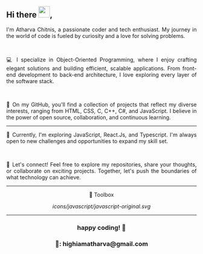 
## Hi there <img src="https://raw.githubusercontent.com/MartinHeinz/MartinHeinz/master/wave.gif" width="30px">,

<div align = "center">

<p align="justify"> I'm Atharva Chitnis, a passionate coder and tech enthusiast. My journey in the world of code is fueled by curiosity and a love for solving problems.</p><br>
<p align="justify">💻 I specialize in Object-Oriented Programming, where I enjoy crafting elegant solutions and building efficient, scalable applications. From front-end development to back-end architecture, I love exploring every layer of the software stack.</p><br>
<p align="justify">🚀 On my GitHub, you'll find a collection of projects that reflect my diverse interests, ranging from HTML, CSS, C, C++, C#, and JavaScript. I believe in the power of open source, collaboration, and continuous learning.</p><hr>
<p align="justify">🌱 Currently, I'm exploring JavaScript, React.Js, and Typescript. I'm always open to new challenges and opportunities to expand my skill set.</p><br>
<p align="justify">🔗 Let's connect! Feel free to explore my repositories, share your thoughts, or collaborate on exciting projects. Together, let's push the boundaries of what technology can achieve.</p>
<hr>
🧰 Toolbox

<i class="devicon-devicon-plain colored">icons/javascript/javascript-original.svg</i>
<hr>
<h3> happy coding! 🚀 </h3>
<h3>📧: highiamatharva@gmail.com</h3>
</div>
<!--
**AtharvaChitnis/AtharvaChitnis** is a ✨ _special_ ✨ repository because its `README.md` (this file) appears on your GitHub profile.

Here are some ideas to get you started:

- 🔭 I’m currently working on ...
- 🌱 I’m currently learning ...
- 👯 I’m looking to collaborate on ...
- 🤔 I’m looking for help with ...
- 💬 Ask me about ...
- 📫 How to reach me: ...
- 😄 Pronouns: ...
- ⚡ Fun fact: ...
-->
